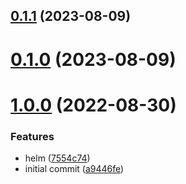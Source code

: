 ## [0.1.1](https://github.com/neilmcgibbon/eks-iam-operator/compare/v0.1.0...v0.1.1) (2023-08-09)



# [0.1.0](https://github.com/neilmcgibbon/eks-iam-operator/compare/v1.0.0...v0.1.0) (2023-08-09)



# [1.0.0](https://github.com/neilmcgibbon/eks-iam-operator/compare/a9446fe7e2aa2aaa8f96305f81f99ddd8aff965e...v1.0.0) (2022-08-30)


### Features

* helm ([7554c74](https://github.com/neilmcgibbon/eks-iam-operator/commit/7554c7477656314600b186e8c639a26224a1cc0d))
* initial commit ([a9446fe](https://github.com/neilmcgibbon/eks-iam-operator/commit/a9446fe7e2aa2aaa8f96305f81f99ddd8aff965e))



